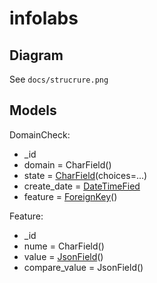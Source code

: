 # infolabs


## Diagram
See `docs/strucrure.png`

## Models

DomainCheck:
 * _id
 * domain = CharField()
 * state = [CharField](https://docs.djangoproject.com/en/1.11/ref/models/fields/#django.db.models.Field.choices)(choices=...)
 * create_date = [DateTimeFied](https://docs.djangoproject.com/en/1.11/ref/models/fields/#django.db.models.DateTimeField)
 * feature = [ForeignKey](https://docs.djangoproject.com/en/1.11/ref/models/fields/#django.db.models.ForeignKey)()
 
 
 Feature:
  * _id
  * nume = CharField()
  * value = [JsonField](https://docs.djangoproject.com/en/1.11/ref/contrib/postgres/fields/#django.contrib.postgres.fields.JSONField)()
  * compare_value = JsonField()
